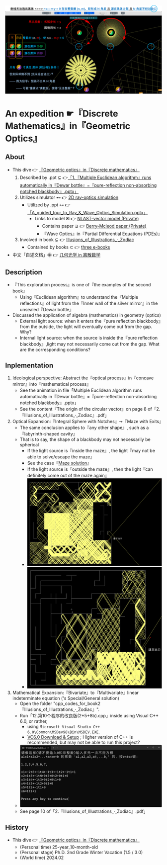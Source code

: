 ![fig](https://raw.githubusercontent.com/ChenZhu-Xie/geometric_optics_2_discrete_mathematics/master/img/1.cover.png "Multiple Euclidean algorithm runs automatically in『Dewar bottle』=『pure-reflection non-absorbing notched blackbody』")

# An expedition ☛『Discrete Mathematics』in『Geometric Optics』

## About
* This dive 👉 [『Geometric optics』in『Discrete mathematics』](https://github.com/ChenZhu-Xie/geometric_optics_2_discrete_mathematics)
    <!-- 1. Described by .ppt ⊊ 👉「1.多重_·_辗转相除法_自动运行在「杜瓦瓶」=「纯反射∧无吸收の含缺口の黑体」中.pptx」 -->
    1. Described by .ppt ⊊ 👉[「1.『Multiple Euclidean algorithm』runs automatically in『Dewar bottle』=『pure-reflection non-absorbing notched blackbody』.pptx」](https://github.com/ChenZhu-Xie/geometric_optics_2_discrete_mathematics/raw/master/1.『多重·辗转相除法』自动运行在『杜瓦瓶』=『纯反射∧无吸收の含缺口の黑体』中.pptx)
    2. Utilizes simulator ⊷ 👉 [2D ray-optics simulation](https://github.com/ChenZhu-Xie/ray_optics__xcz)
        * Utilized by .ppt ⊶ 👉[「A_guided_tour_to_Ray_&_Wave_Optics_Simulation.pptx」](https://github.com/ChenZhu-Xie/ray_optics__xcz/raw/master/A_guided_tour_to_Ray_&_Wave_Optics_Simulation.pptx)
            * Links to model ✉ 👉 [NLAST-vector model (Private)](https://github.com/ChenZhu-Xie/NLAST_private)
                * Contains paper ⊋ 👉 [Berry-Mcleod paper (Private)](https://github.com/ChenZhu-Xie/Berry_Mcleod_paper__private)
                * 『Wave Optics』in『Partial Differential Equations (PDEs)』
    <!-- 3. Involved in book ⊊ 👉 [Ray & Wave Optics simulation](https://github.com/ChenZhu-Xie/geometric_optics_2_discrete_mathematics/master/1.多重_·_辗转相除法_自动运行在「杜瓦瓶」=「纯反射∧无吸收の含缺口の黑体」中.pptx) -->
    3. Involved in book ⊊ 👉 [Illusions_of_Illustrations_·_Zodiac](https://github.com/ChenZhu-Xie/3_books_with_cpp/tree/master/cpp_codes_for_book2『Illusions_of_Illustrations_·_Zodiac』)
        * Contained by books ⊂ 👉 [three e-books](https://github.com/ChenZhu-Xie/3_books_with_cpp)
* 中文「自述文档」㊥ 👉 [几何光学 in 离散数学](https://gitee.com/ChenZhu-Xie/geometric_optics_2_discrete_mathematics)

## Description
* 『This exploration process』is one of『the examples of the second book』
    * Using『Euclidean algorithm』to understand the『Multiple reflections』of light from the『Inner wall of the silver mirror』in the unsealed『Dewar bottle』
* Discussed the application of algebra (mathematics) in geometry (optics)
    * External light source: when it enters the『pure reflection blackbody』from the outside, the light will eventually come out from the gap. Why?
    * Internal light source: when the source is inside the『pure reflection blackbody』,light may not necessarily come out from the gap. What are the corresponding conditions?

## Inplementation
1. Ideological perspective: Abstract the『optical process』in『concave mirror』into『mathematical process』
    * See the animation in file「Multiple Euclidean algorithm runs automatically in『Dewar bottle』=『pure-reflection non-absorbing notched blackbody』.pptx」
    * See the content『The origin of the circular vector』on page 8 of「2.『Illusions_of_Illustrations_·_Zodiac』.pdf」
2. Optical Expansion:『Integral Sphere with Notches』➞『Maze with Exits』
    * The same conclusion applies to『any other shape』, such as a『labyrinth-shaped cavity』
    * That is to say, the shape of a blackbody may not necessarily be spherical
        * If the light source is『inside the maze』, the light『may not be able to solve/escape the maze』
        * See the case『[Maze solution](https://phydemo.app/ray-optics/cn/gallery/maze-solution)』
        * If the light source is『outside the maze』, then the light『can definitely come out of the maze again』
        * ![fig](https://raw.githubusercontent.com/ChenZhu-Xie/geometric_optics_2_discrete_mathematics/master/img/maze_1.1.png "What goes up, must come down.")
        * ![fig](https://raw.githubusercontent.com/ChenZhu-Xie/geometric_optics_2_discrete_mathematics/master/img/maze_2.1.png "What goes in, must come out.")
3. Mathematical Expansion:『Bivariate』to『Multivariate』linear indeterminate equation ('s Special/General solution)
    * Open the folder "cpp_codes_for_book2『Illusions_of_Illustrations_·_Zodiac』".
    * Run「12.第10个程序的改良版(2+5+8b).cpp」inside using Visual C++ 6.0, or rather,
        * using `Microsoft Visual Studio C++ 6.0\Common\MSDev98\Bin\MSDEV.EXE`.
        * [VC6.0 Download & Setup](https://mp.weixin.qq.com/s/6YNbpj6RlCNh9zZd5K1wQA) ; Higher version of C++ is recommended, but may not be able to run this project?
    * ![fig](https://raw.githubusercontent.com/ChenZhu-Xie/geometric_optics_2_discrete_mathematics/master/img/book_2-6.png "『Multiple Euclidean algorithm』solve『Multivariate linear indeterminate equation』")
    * See page 10 of「2.『Illusions_of_Illustrations_·_Zodiac』.pdf」

## History
* This dive 👉 [『Geometric optics』in『Discrete mathematics』](https://github.com/ChenZhu-Xie/geometric_optics_2_discrete_mathematics)
    * (Personal time) 25-year_10-month-old
    * (Personal stage) Ph.D. 2nd Grade Winter Vacation (1.5 / 3.0)
    * (World time) 2024.02

<!-- ## Software Architecture
Software architecture description

## Installation

1.  xxxx
2.  xxxx
3.  xxxx

## Instructions

1.  xxxx
2.  xxxx
3.  xxxx

## Contribution

1.  Fork the repository
2.  Create Feat_xxx branch
3.  Commit your code
4.  Create Pull Request


## Gitee Feature

1.  You can use Readme\_XXX.md to support different languages, such as Readme\_en.md, Readme\_zh.md
2.  Gitee blog [blog.gitee.com](https://blog.gitee.com)
3.  Explore open source project [https://gitee.com/explore](https://gitee.com/explore)
4.  The most valuable open source project [GVP](https://gitee.com/gvp)
5.  The manual of Gitee [https://gitee.com/help](https://gitee.com/help)
6.  The most popular members  [https://gitee.com/gitee-stars/](https://gitee.com/gitee-stars/) -->
